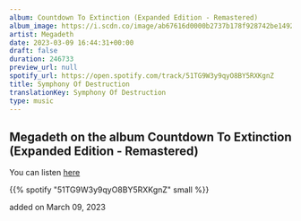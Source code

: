 ```yaml
---
album: Countdown To Extinction (Expanded Edition - Remastered)
album_image: https://i.scdn.co/image/ab67616d0000b2737b178f928742be1492c6fba2
artist: Megadeth
date: 2023-03-09 16:44:31+00:00
draft: false
duration: 246733
preview_url: null
spotify_url: https://open.spotify.com/track/51TG9W3y9qyO8BY5RXKgnZ
title: Symphony Of Destruction
translationKey: Symphony Of Destruction
type: music
---
```


## Megadeth on the album Countdown To Extinction (Expanded Edition - Remastered)

You can listen [here](https://open.spotify.com/track/51TG9W3y9qyO8BY5RXKgnZ)

{{% spotify "51TG9W3y9qyO8BY5RXKgnZ" small %}}

added on March 09, 2023